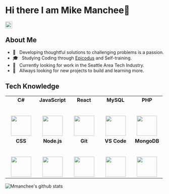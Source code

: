 <h1> Hi there  I am Mike Manchee👋</h1>

<a href="https://www.linkedin.com/in/mikemanchee/">
  <img align="left" alt="Mike's Linkedin" width="22px" src="https://cdn.jsdelivr.net/npm/simple-icons@v3/icons/linkedin.svg" />
</a>
<br />

<h2>About Me</h2>

- 🤔 &nbsp; Developing thoughtful solutions to challenging problems is a passion.
- 🎓 &nbsp; Studying Coding through [Epicodus](https://www.epicodus.com/) and Self-training.
- 💼 &nbsp; Currently looking for work in the Seattle Area Tech Industry.
- 🌱 &nbsp; Allways looking for new projects to build and learning more.

<h2>Tech Knowledge</h2>

<table width="80%">
  <tr>
    <td width="20%" align="center">
      <span><strong>C#</strong></span><br><br><br>
      <img height="64px" src="https://cdn.svgporn.com/logos/c-sharp.svg" />
    </td>
    <td width="20%" align="center">
      <span><strong>JavaScript</strong></span><br><br><br>
      <img height="64px" src="https://cdn.svgporn.com/logos/javascript.svg" />
    </td>
    <td width="20%" align="center">
      <span><strong>React</strong></span><br><br><br>
      <img height="64px" src="https://cdn.svgporn.com/logos/react.svg" />
    </td>
    <td width="20%" align="center">
      <span><strong>MySQL</strong></span><br><br><br>
      <img height="64px" src="https://cdn.svgporn.com/logos/mysql.svg" />
    </td>
    <td width="20%" align="center">
      <span><strong>PHP</strong></span><br><br><br>
      <img height="64px" src="https://cdn.svgporn.com/logos/php.svg" />
    </td>
  </tr>
  <tr background-color="lightgrey">
    <td width="20%" align="center">
      <span><strong>CSS</strong></span><br><br><br>
      <img height="64px" src="https://cdn.svgporn.com/logos/css-3.svg" />
    </td>
    <td width="20%" align="center">
      <span><strong>Node.js</strong></span><br><br><br>
      <img height="64px" src="https://cdn.svgporn.com/logos/nodejs.svg" />
    </td>
    <td width="20%" align="center">
      <span><strong>Git</strong></span><br><br><br>
      <img height="64px" src="https://cdn.svgporn.com/logos/git-icon.svg" />
    </td>
    <td width="20%" align="center">
      <span><strong>VS Code</strong></span><br><br><br>
      <img height="64px" src="https://cdn.svgporn.com/logos/visual-studio-code.svg" />
    </td>
    <td width="20%" align="center">
      <span><strong>MongoDB</strong></span><br><br><br>
      <img height="64px" src="https://cdn.svgporn.com/logos/mongodb.svg" />
    </td>
  </tr>
</table>

![Mmanchee's github stats](https://github-readme-stats.vercel.app/api/?username=mmanchee&show_icons=true&title_color=fff&icon_color=79ff97&text_color=9f9f9f&bg_color=151515)

